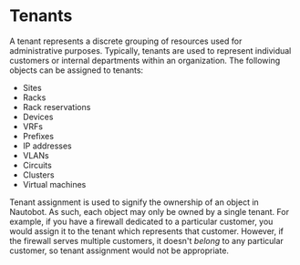 # Tenants

A tenant represents a discrete grouping of resources used for administrative purposes. Typically, tenants are used to represent individual customers or internal departments within an organization. The following objects can be assigned to tenants:

* Sites
* Racks
* Rack reservations
* Devices
* VRFs
* Prefixes
* IP addresses
* VLANs
* Circuits
* Clusters
* Virtual machines

Tenant assignment is used to signify the ownership of an object in Nautobot. As such, each object may only be owned by a single tenant. For example, if you have a firewall dedicated to a particular customer, you would assign it to the tenant which represents that customer. However, if the firewall serves multiple customers, it doesn't *belong* to any particular customer, so tenant assignment would not be appropriate.
